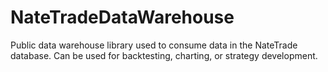 # NateTradeDataWarehouse
Public data warehouse library used to consume data in the NateTrade database. Can be used for backtesting, charting, or strategy development.
